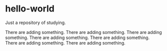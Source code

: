 # hello-world
Just a repository of studying.

There are adding something.
There are adding something.
There are adding something.
There are adding something.
There are adding something.
There are adding something.
There are adding something.
